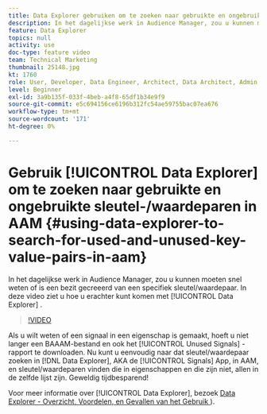 ```yaml
---
title: Data Explorer gebruiken om te zoeken naar gebruikte en ongebruikte sleutel-/waardeparen
description: In het dagelijkse werk in Audience Manager, zou u kunnen moeten snel weten of is een bezit gecreeerd van een specifiek sleutel/waardepaar. In deze video ziet u hoe u naar Data Explorer kunt zoeken.
feature: Data Explorer
topics: null
activity: use
doc-type: feature video
team: Technical Marketing
thumbnail: 25148.jpg
kt: 1760
role: User, Developer, Data Engineer, Architect, Data Architect, Admin, Leader
level: Beginner
exl-id: 3a9b135f-033f-4beb-a4f8-65df1b34e9f9
source-git-commit: e5c694156ce6196b312fc54ae59755bac07ea676
workflow-type: tm+mt
source-wordcount: '171'
ht-degree: 0%

---
```


# Gebruik [!UICONTROL Data Explorer] om te zoeken naar gebruikte en ongebruikte sleutel-/waardeparen in AAM {#using-data-explorer-to-search-for-used-and-unused-key-value-pairs-in-aam}

In het dagelijkse werk in Audience Manager, zou u kunnen moeten snel weten of is een bezit gecreeerd van een specifiek sleutel/waardepaar. In deze video ziet u hoe u erachter kunt komen met [!UICONTROL Data Explorer] .

>[!VIDEO](https://video.tv.adobe.com/v/25148/?quality=12)

Als u wilt weten of een signaal in een eigenschap is gemaakt, hoeft u niet langer een BAAAM-bestand en ook het [!UICONTROL Unused Signals] -rapport te downloaden. Nu kunt u eenvoudig naar dat sleutel/waardepaar zoeken in [!DNL Data Explorer], AKA de [!UICONTROL Signals] App, in AAM, en sleutel/waardeparen vinden die in eigenschappen en die zijn niet, allen in de zelfde lijst zijn. Geweldig tijdbesparend!

Voor meer informatie over [!UICONTROL Data Explorer], bezoek [ Data Explorer - Overzicht, Voordelen, en Gevallen van het Gebruik ](https://experienceleague.adobe.com/docs/audience-manager/user-guide/features/data-explorer/data-explorer-overview.html?lang=nl-NL)).
